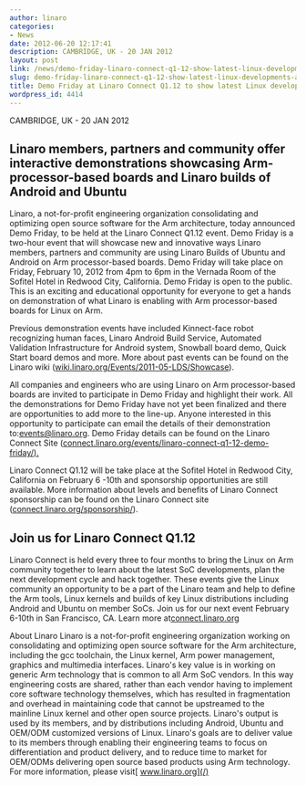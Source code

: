 ```yaml
---
author: linaro
categories:
- News
date: 2012-06-20 12:17:41
description: CAMBRIDGE, UK - 20 JAN 2012
layout: post
link: /news/demo-friday-linaro-connect-q1-12-show-latest-linux-developments-arm/
slug: demo-friday-linaro-connect-q1-12-show-latest-linux-developments-arm
title: Demo Friday at Linaro Connect Q1.12 to show latest Linux developments on Arm
wordpress_id: 4414
---
```


CAMBRIDGE, UK - 20 JAN 2012

## Linaro members, partners and community offer interactive demonstrations showcasing Arm-processor-based boards and Linaro builds of Android and Ubuntu

Linaro, a not-for-profit engineering organization consolidating and optimizing open source software for the Arm architecture, today announced Demo Friday, to be held at the Linaro Connect Q1.12 event. Demo Friday is a two-hour event that will showcase new and innovative ways Linaro members, partners and community are using Linaro Builds of Ubuntu and Android on Arm processor-based boards. Demo Friday will take place on Friday, February 10, 2012 from 4pm to 6pm in the Vernada Room of the Sofitel Hotel in Redwood City, California. Demo Friday is open to the public. This is an exciting and educational opportunity for everyone to get a hands on demonstration of what Linaro is enabling with Arm processor-based boards for Linux on Arm.

Previous demonstration events have included Kinnect-face robot recognizing human faces, Linaro Android Build Service, Automated Validation Infrastructure for Android system, Snowball board demo, Quick Start board demos and more. More about past events can be found on the Linaro wiki ([wiki.linaro.org/Events/2011-05-LDS/Showcase](https://wiki.linaro.org/Events/2011-05-LDS/Showcase)).

All companies and engineers who are using Linaro on Arm processor-based boards are invited to participate in Demo Friday and highlight their work. All the demonstrations for Demo Friday have not yet been finalized and there are opportunities to add more to the line-up. Anyone interested in this opportunity to participate can email the details of their demonstration to:[events@linaro.org](mailto:events@linaro.org). Demo Friday details can be found on the Linaro Connect Site ([connect.linaro.org/events/linaro-connect-q1-12-demo-friday/](https://connect.linaro.org/resources/)[).](mailto:events@linaro.org)

Linaro Connect Q1.12 will be take place at the Sofitel Hotel in Redwood City, California on February 6 -10th and sponsorship opportunities are still available. More information about levels and benefits of Linaro Connect sponsorship can be found on the Linaro Connect site ([connect.linaro.org/sponsorship/](https://connect.linaro.org/sponsors/)).

## Join us for Linaro Connect Q1.12

Linaro Connect is held every three to four months to bring the Linux on Arm community together to learn about the latest SoC developments, plan the next development cycle and hack together. These events give the Linux community an opportunity to be a part of the Linaro team and help to define the Arm tools, Linux kernels and builds of key Linux distributions including Android and Ubuntu on member SoCs. Join us for our next event February 6-10th in San Francisco, CA. Learn more at[connect.linaro.org](https://connect.linaro.org/)

About Linaro
Linaro is a not-for-profit engineering organization working on consolidating and optimizing open source software for the Arm architecture, including the gcc toolchain, the Linux kernel, Arm power management, graphics and multimedia interfaces. Linaro's key value is in working on generic Arm technology that is common to all Arm SoC vendors. In this way engineering costs are shared, rather than each vendor having to implement core software technology themselves, which has resulted in fragmentation and overhead in maintaining code that cannot be upstreamed to the mainline Linux kernel and other open source projects. Linaro's output is used by its members, and by distributions including Android, Ubuntu and OEM/ODM customized versions of Linux. Linaro's goals are to deliver value to its members through enabling their engineering teams to focus on differentiation and product delivery, and to reduce time to market for OEM/ODMs delivering open source based products using Arm technology. For more information, please visit[ www.linaro.org](/)